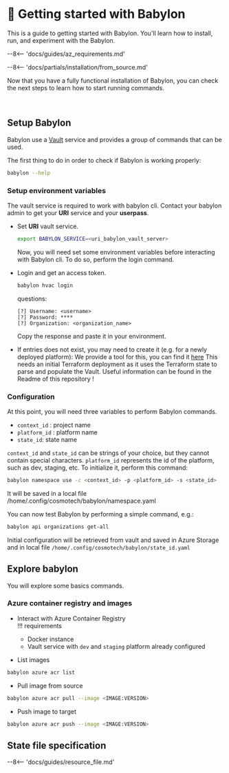 # :rocket: Getting started with Babylon

This is a guide to getting started with Babylon. You'll learn how to install, run, and experiment with the Babylon.

--8<-- 'docs/guides/az_requirements.md'

--8<-- 'docs/partials/installation/from_source.md'

Now that you have a fully functional installation of Babylon, you can check the next steps to learn how to start running commands.

<br>

## Setup Babylon


Babylon use a [Vault](https://www.vaultproject.io/) service and provides a group of commands that can be used.

The first thing to do in order to check if Babylon is working properly:
```bash
babylon --help
```

### Setup environment variables

The vault service is required to work with babylon cli.
Contact your babylon admin to get your **URI** service and your **userpass**.

* Set **URI** vault service.
  ```bash
  export BABYLON_SERVICE=<uri_babylon_vault_server>
  ```

  Now, you will need set some environment variables before interacting with Babylon cli.
  To do so, perform the login command.

* Login and get an access token.  
  ```bash
  babylon hvac login
  ```
  questions: 
  ```text
  [?] Username: <username>
  [?] Password: ****
  [?] Organization: <organization_name>
  ```
  Copy the response and paste it in your environment.

* If entries does not exist, you may need to create it (e.g. for a newly deployed platform):
  We provide a tool for this, you can find it [here](https://github.com/Cosmo-Tech/backend-tf-state-to-vault)
  This needs an initial Terraform deployment as it uses the Terraform state to parse and populate the Vault.
  Useful information can be found in the Readme of this repository !

### Configuration

At this point, you will need three variables to perform Babylon commands.

  - `context_id` : project name
  - `platform_id` : platform name
  - `state_id`: state name

`context_id` and `state_id` can be strings of your choice,
but they cannot contain special characters. `platform_id` represents the id of the platform, such as dev, staging, etc.
To initialize it, perform this command:
  ```bash
  babylon namespace use -c <context_id> -p <platform_id> -s <state_id>
  ```
It will be saved in a local file /home/.config/cosmotech/babylon/namespace.yaml

You can now test Babylon by performing a simple command, e.g.:
  ```bash
  babylon api organizations get-all
  ```
Initial configuration will be retrieved from vault and saved in Azure Storage
and in local file `/home/.config/cosmotech/babylon/state_id.yaml`

## Explore babylon

You will explore some basics commands.

### Azure container registry and images

* Interact with Azure Container Registry  
!!! requirements
    * Docker instance
    * Vault service with `dev` and `staging` platform already configured 


* List images
```bash
babylon azure acr list 
```

* Pull image from source
```bash
babylon azure acr pull --image <IMAGE:VERSION> 
```

* Push image to target
```bash
babylon azure acr push --image <IMAGE:VERSION>
```

## State file specification

--8<-- 'docs/guides/resource_file.md'
